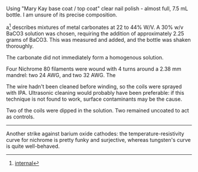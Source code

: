 Using "Mary Kay base coat / top coat" clear nail polish - almost full, 7.5 mL bottle. I am unsure of its precise composition. 

a[^commercial_coatings] describes mixtures of metal carbonates at 22 to 44% W/V. A 30% w/v BaCO3 solution was chosen, requiring the addition of approximately 2.25 grams of BaCO3. This was measured and added, and the bottle was shaken thoroughly. 

The carbonate did not immediately form a homogenous solution.

Four Nichrome 80 filaments were wound with 4 turns around a 2.38 mm mandrel: two 24 AWG, and two 32 AWG. The 

The wire hadn't been cleaned before winding, so the coils were sprayed with IPA. Ultrasonic cleaning would probably have been preferable: if this technique is not found to work, surface contaminants may be the cause.

Two of the coils were dipped in the solution. Two remained uncoated to act as controls.

[^commercial_coatings]: [internal](../references/filament_coatings.pdf)

<hr>

Another strike against barium oxide cathodes: the temperature-resistivity curve for nichrome is pretty funky and surjective, whereas tungsten's curve is quite well-behaved.